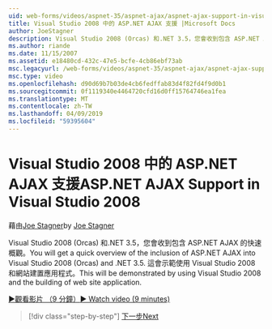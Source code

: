 ```yaml
---
uid: web-forms/videos/aspnet-35/aspnet-ajax/aspnet-ajax-support-in-visual-studio-2008
title: Visual Studio 2008 中的 ASP.NET AJAX 支援 |Microsoft Docs
author: JoeStagner
description: Visual Studio 2008 (Orcas) 和.NET 3.5，您會收到包含 ASP.NET AJAX 的快速概觀。 這會示範使用 Visual Studio...
ms.author: riande
ms.date: 11/15/2007
ms.assetid: e18480cd-432c-47e5-bcfe-4cb86ebf73ab
msc.legacyurl: /web-forms/videos/aspnet-35/aspnet-ajax/aspnet-ajax-support-in-visual-studio-2008
msc.type: video
ms.openlocfilehash: d90d69b7b03de4cb6fedffab83d4f82fd4f9d0b1
ms.sourcegitcommit: 0f1119340e4464720cfd16d0ff15764746ea1fea
ms.translationtype: MT
ms.contentlocale: zh-TW
ms.lasthandoff: 04/09/2019
ms.locfileid: "59395604"
---
```

# <a name="aspnet-ajax-support-in-visual-studio-2008"></a><span data-ttu-id="c3673-104">Visual Studio 2008 中的 ASP.NET AJAX 支援</span><span class="sxs-lookup"><span data-stu-id="c3673-104">ASP.NET AJAX Support in Visual Studio 2008</span></span>

<span data-ttu-id="c3673-105">藉由[Joe Stagner](https://github.com/JoeStagner)</span><span class="sxs-lookup"><span data-stu-id="c3673-105">by [Joe Stagner](https://github.com/JoeStagner)</span></span>

<span data-ttu-id="c3673-106">Visual Studio 2008 (Orcas) 和.NET 3.5，您會收到包含 ASP.NET AJAX 的快速概觀。</span><span class="sxs-lookup"><span data-stu-id="c3673-106">You will get a quick overview of the inclusion of ASP.NET AJAX into Visual Studio 2008 (Orcas) and .NET 3.5.</span></span> <span data-ttu-id="c3673-107">這會示範使用 Visual Studio 2008 和網站建置應用程式。</span><span class="sxs-lookup"><span data-stu-id="c3673-107">This will be demonstrated by using Visual Studio 2008 and the building of web site application.</span></span>

[<span data-ttu-id="c3673-108">&#9654;觀看影片 （9 分鐘）</span><span class="sxs-lookup"><span data-stu-id="c3673-108">&#9654; Watch video (9 minutes)</span></span>](https://channel9.msdn.com/Blogs/ASP-NET-Site-Videos/aspnet-ajax-support-in-visual-studio-2008)

> [!div class="step-by-step"]
> [<span data-ttu-id="c3673-109">下一步</span><span class="sxs-lookup"><span data-stu-id="c3673-109">Next</span></span>](adding-ajax-functionality-to-an-existing-aspnet-page.md)
